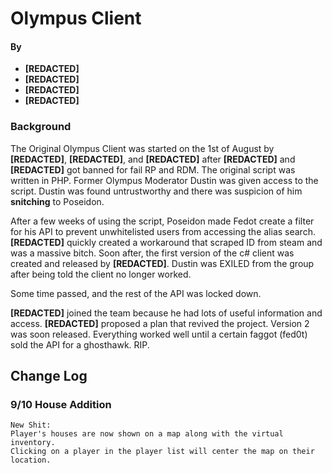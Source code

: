 # Olympus **Client**
#### By
- **[REDACTED]**
- **[REDACTED]**
- **[REDACTED]**
- **[REDACTED]**

### Background
 The Original Olympus Client was started on the 1st of August by **[REDACTED]**, **[REDACTED]**, and **[REDACTED]** after **[REDACTED]** and **[REDACTED]** got banned for fail RP and RDM. The original script was written in PHP. Former Olympus Moderator Dustin was given access to the script. Dustin was found untrustworthy and there was suspicion of him **snitching** to Poseidon. 

After a few weeks of using the script, Poseidon made Fedot create a filter for his API to prevent unwhitelisted users from accessing the alias search. **[REDACTED]** quickly created a workaround that scraped ID from steam and was a massive bitch. Soon after, the first version of the c# client was created and released by **[REDACTED]**. Dustin was EXILED from the group after being told the client no longer worked.

Some time passed, and the rest of the API was locked down.

**[REDACTED]** joined the team because he had lots of useful information and access. **[REDACTED]** proposed a plan that revived the project. Version 2 was soon released. Everything worked well until a certain faggot (fed0t) sold the API for a ghosthawk. RIP.
 ## Change Log
 
 ### 9/10 **House Addition**
    New Shit:
    Player's houses are now shown on a map along with the virtual inventory.
    Clicking on a player in the player list will center the map on their location.
